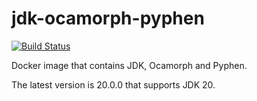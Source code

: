 # jdk-ocamorph-pyphen

[![Build Status](https://img.shields.io/circleci/project/github/szgabsz91/jdk-ocamorph-pyphen/master.svg)](https://circleci.com/gh/szgabsz91/workflows/jdk-ocamorph-pyphen)

Docker image that contains JDK, Ocamorph and Pyphen.

The latest version is 20.0.0 that supports JDK 20.
